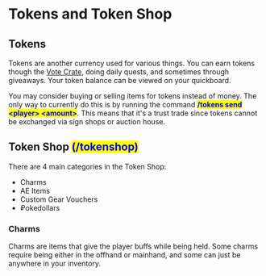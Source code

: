 # Tokens and Token Shop

## Tokens

Tokens are another currency used for various things. You can earn tokens though the [Vote Crate](../crates/vote-crate/), doing daily quests, and sometimes through giveaways. Your token balance can be viewed on your quickboard.

You may consider buying or selling items for tokens instead of money. The only way to currently do this is by running the command <mark style="color:blue;">**/tokens send \<player> \<amount>**</mark>. This means that it's a trust trade since tokens cannot be exchanged via sign shops or auction house.

## Token Shop <mark style="color:blue;">**(/tokenshop)**</mark>

There are 4 main categories in the Token Shop:

* Charms
* AE Items
* Custom Gear Vouchers
* ₽okedollars

### Charms

Charms are items that give the player buffs while being held. Some charms require being either in the offhand or mainhand, and some can just be anywhere in your inventory.
